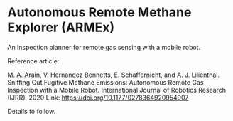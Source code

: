 Autonomous Remote Methane Explorer (ARMEx)
==========================================

An inspection planner for remote gas sensing with a mobile robot.

Reference article:

M. A. Arain, V. Hernandez Bennetts, E. Schaffernicht, and A. J. Lilienthal.
Sniffing Out Fugitive Methane Emissions: Autonomous Remote Gas Inspection with a Mobile Robot.
International Journal of Robotics Research (IJRR), 2020
Link: https://doi.org/10.1177/0278364920954907

Details to follow.

